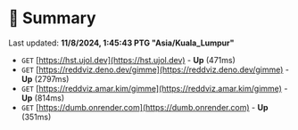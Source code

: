 # 📖 Summary
Last updated: **11/8/2024, 1:45:43 PTG "Asia/Kuala_Lumpur"**

- `GET` [https://hst.ujol.dev](https://hst.ujol.dev) - **Up** (471ms)
- `GET` [https://reddviz.deno.dev/gimme](https://reddviz.deno.dev/gimme) - **Up** (2797ms)
- `GET` [https://reddviz.amar.kim/gimme](https://reddviz.amar.kim/gimme) - **Up** (814ms)
- `GET` [https://dumb.onrender.com](https://dumb.onrender.com) - **Up** (351ms)
